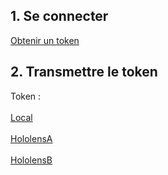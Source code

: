 <script src="https://ajax.googleapis.com/ajax/libs/jquery/3.4.1/jquery.min.js"></script>

<script>
$( document ).ready(function() {

var port = 1212;
var hololensA = "hololens-roe52";
var hololensB = "hololens-5cofq";

var url = new URL(window.location.href);

var code = url.searchParams.get("code");

    $("#localhost").attr("href", "http://localhost:"+port+"/?code=" + code);
    $("#HololensA").attr("href", "http://"+hololensA+":"+port+"/?code=" + code);
    $("#HololensB").attr("href", "http://"+hololensB+":"+port+"/?code=" + code);
	
	$("#Code").text(code);
});

</script>


## 1. Se connecter

<a href="https://oauth.onshape.com/oauth/authorize?response_type=code&client_id=4OMIXKUICROTVQSOOGSBGM2YLE5KVHI2ADZ3IHY=&grant_type=authorization_code&redirect_uri=https://Rufus31415.github.io/">Obtenir un token</a>


## 2. Transmettre le token

Token : <b id="Code"></b><br><br>
<a href="" id="localhost">Local</a><br><br>
<a href="" id="HololensA">HololensA</a><br><br>
<a href="" id="HololensB">HololensB</a>
